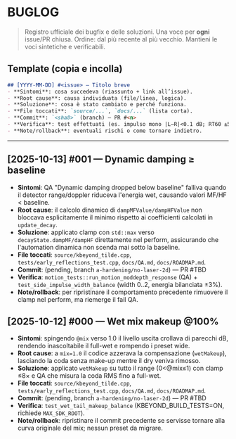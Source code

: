 # BUGLOG

> Registro ufficiale dei bugfix e delle soluzioni. Una voce per **ogni** issue/PR chiusa.
> Ordine: dal più recente al più vecchio. Mantieni le voci sintetiche e verificabili.

## Template (copia e incolla)
```markdown
## [YYYY-MM-DD] #<issue> — Titolo breve
- **Sintomi**: cosa succedeva (riassunto + link all’issue).
- **Root cause**: causa individuata (file/linea, logica).
- **Soluzione**: cosa è stato cambiato e perché funziona.
- **File toccati**: `source/...`, `docs/...` (lista corta).
- **Commit**: `<sha8>` (branch) — PR #<n>
- **Verifica**: test effettuati (es. impulso mono |L−R|<0.1 dB; RT60 ±5%).
- **Note/rollback**: eventuali rischi o come tornare indietro.
```

---

## [2025-10-13] #001 — Dynamic damping ≥ baseline
- **Sintomi**: QA "Dynamic damping dropped below baseline" falliva quando il detector range/doppler riduceva l'energia wet, causando valori MF/HF < baseline.
- **Root cause**: il calcolo dinamico di `dampMFValue/dampHFValue` non bloccava esplicitamente il minimo rispetto ai coefficienti calcolati in `update_decay`.
- **Soluzione**: applicato clamp con `std::max` verso `decayState.dampMF/dampHF` direttamente nel perform, assicurando che l'automation dinamica non scenda mai sotto la baseline.
- **File toccati**: `source/kbeyond_tilde.cpp`, `tests/early_reflections_test.cpp`, `docs/QA.md`, `docs/ROADMAP.md`.
- **Commit**: (pending, branch `a-hardening/no-laser-2d`) — PR #TBD
- **Verifica**: `motion_tests::run_motion_moddepth_response` (QA) + `test_side_impulse_width_balance` (width 0..2, energia bilanciata ±3%).
- **Note/rollback**: per ripristinare il comportamento precedente rimuovere il clamp nel perform, ma riemerge il fail QA.

## [2025-10-12] #000 — Wet mix makeup @100%
- **Sintomi**: spingendo `@mix` verso 1.0 il livello uscita crollava di parecchi dB, rendendo inascoltabile il full-wet e rompendo i preset wide.
- **Root cause**: a `mix=1.0` il codice azzerava la compensazione (`wetMakeup`), lasciando la coda senza make-up mentre il dry veniva rimosso.
- **Soluzione**: applicato `wetMakeup` su tutto il range (0<@mix≤1) con clamp ≤8× e QA che misura la coda RMS fino a full-wet.
- **File toccati**: `source/kbeyond_tilde.cpp`, `tests/early_reflections_test.cpp`, `docs/QA.md`, `docs/ROADMAP.md`.
- **Commit**: (pending, branch `a-hardening/no-laser-2d`) — PR #TBD
- **Verifica**: `test_wet_tail_makeup_balance` (KBEYOND_BUILD_TESTS=ON, richiede `MAX_SDK_ROOT`).
- **Note/rollback**: ripristinare il commit precedente se servisse tornare alla curva originale del mix; nessun preset da migrare.
